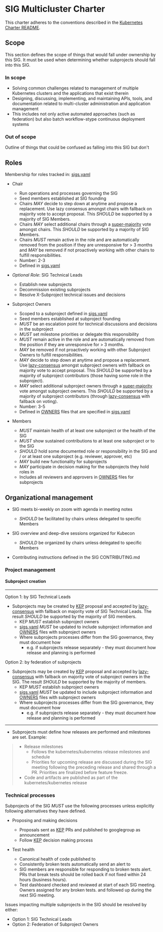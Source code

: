 # SIG Multicluster Charter

This charter adheres to the conventions described in the [Kubernetes Charter README].

## Scope

This section defines the scope of things that would fall under ownership by this SIG.
It must be used when determining whether subprojects should fall into this SIG.

### In scope

- Solving common challenges related to management of multiple Kubernetes clusters and the applications that exist therein
- Designing, discussing, implementing, and maintaining APIs, tools, and documentation related to multi-cluster administration and application management
- This includes not only active automated approaches (such as federation) but also batch workflow-stype continuous deployment systems

### Out of scope

Outline of things that could be confused as falling into this SIG but don't

## Roles

Membership for roles tracked in: [sigs.yaml]

- Chair
  - Run operations and processes governing the SIG
  - Seed members established at SIG founding
  - Chairs *MAY* decide to step down at anytime and propose a replacement.  Use lazy consensus amongst
    chairs with fallback on majority vote to accept proposal.  This *SHOULD* be supported by a majority of
    SIG Members.
  - Chairs *MAY* select additional chairs through a [super-majority] vote amongst chairs.  This
    *SHOULD* be supported by a majority of SIG Members.
  - Chairs *MUST* remain active in the role and are automatically removed from the position if they are
    unresponsive for > 3 months and *MAY* be removed if not proactively working with other chairs to fulfill
    responsibilities.
  - Number: 2-3
  - Defined in [sigs.yaml]


- *Optional Role*: SIG Technical Leads
  - Establish new subprojects
  - Decommission existing subprojects
  - Resolve X-Subproject technical issues and decisions


- Subproject Owners
  - Scoped to a subproject defined in [sigs.yaml]
  - Seed members established at subproject founding
  - *MUST* be an escalation point for technical discussions and decisions in the subproject
  - *MUST* set milestone priorities or delegate this responsibility
  - *MUST* remain active in the role and are automatically removed from the position if they are unresponsive
    for > 3 months.
  - *MAY* be removed if not proactively working with other Subproject Owners to fulfill responsibilities.
  - *MAY* decide to step down at anytime and propose a replacement.  Use [lazy-consensus] amongst subproject owners
    with fallback on majority vote to accept proposal.  This *SHOULD* be supported by a majority of subproject
    contributors (those having some role in the subproject).
  - *MAY* select additional subproject owners through a [super-majority] vote amongst subproject owners.  This
    *SHOULD* be supported by a majority of subproject contributors (through [lazy-consensus] with fallback on voting).
  - Number: 3-5
  - Defined in [OWNERS] files that are specified in [sigs.yaml]

- Members
  - *MUST* maintain health of at least one subproject or the health of the SIG
  - *MUST* show sustained contributions to at least one subproject or to the SIG
  - *SHOULD* hold some documented role or responsibility in the SIG and / or at least one subproject
    (e.g. reviewer, approver, etc)
  - *MAY* build new functionality for subprojects
  - *MAY* participate in decision making for the subprojects they hold roles in
  - Includes all reviewers and approvers in [OWNERS] files for subprojects

## Organizational management

- SIG meets bi-weekly on zoom with agenda in meeting notes
  - *SHOULD* be facilitated by chairs unless delegated to specific Members
- SIG overview and deep-dive sessions organized for Kubecon
  - *SHOULD* be organized by chairs unless delegated to specific Members

- Contributing instructions defined in the SIG CONTRIBUTING.md

### Project management

#### Subproject creation

---

Option 1: by SIG Technical Leads

- Subprojects may be created by [KEP] proposal and accepted by [lazy-consensus] with fallback on majority vote of
  SIG Technical Leads.  The result *SHOULD* be supported by the majority of SIG members.
  - KEP *MUST* establish subproject owners
  - [sigs.yaml] *MUST* be updated to include subproject information and [OWNERS] files with subproject owners
  - Where subprojects processes differ from the SIG governance, they must document how
    - e.g. if subprojects release separately - they must document how release and planning is performed

Option 2: by federation of subprojects

- Subprojects may be created by [KEP] proposal and accepted by [lazy-consensus] with fallback on majority vote of
  subproject owners in the SIG.  The result *SHOULD* be supported by the majority of members.
  - KEP *MUST* establish subproject owners
  - [sigs.yaml] *MUST* be updated to include subproject information and [OWNERS] files with subproject owners
  - Where subprojects processes differ from the SIG governance, they must document how
    - e.g. if subprojects release separately - they must document how release and planning is performed

---

- Subprojects must define how releases are performed and milestones are set.  Example:

> - Release milestones
>   - Follows the kubernetes/kubernetes release milestones and schedule
>   - Priorities for upcoming release are discussed during the SIG meeting following the preceding release and
>     shared through a PR.  Priorities are finalized before feature freeze.
> - Code and artifacts are published as part of the kubernetes/kubernetes release

### Technical processes

Subprojects of the SIG *MUST* use the following processes unless explicitly following alternatives
they have defined.

- Proposing and making decisions
  - Proposals sent as [KEP] PRs and published to googlegroup as announcement
  - Follow [KEP] decision making process

- Test health
  - Canonical health of code published to <link to dashboard>
  - Consistently broken tests automatically send an alert to <link to google group>
  - SIG members are responsible for responding to broken tests alert.  PRs that break tests should be rolled back
    if not fixed within 24 hours (business hours).
  - Test dashboard checked and reviewed at start of each SIG meeting.  Owners assigned for any broken tests.
    and followed up during the next SIG meeting.

Issues impacting multiple subprojects in the SIG should be resolved by either:

- Option 1: SIG Technical Leads
- Option 2: Federation of Subproject Owners

[lazy-consensus]: http://communitymgt.wikia.com/wiki/Lazy_consensus
[super-majority]: https://en.wikipedia.org/wiki/Supermajority#Two-thirds_vote
[KEP]: https://github.com/kubernetes/community/blob/master/keps/0000-kep-template.md
[sigs.yaml]: https://github.com/kubernetes/community/blob/master/sigs.yaml#L1454
[OWNERS]: contributors/devel/owners.md
[Kubernetes Charter README]: https://github.com/kubernetes/community/blob/master/committee-steering/governance/README.md

